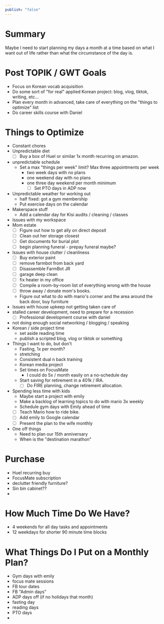 ```yaml
---
publish: "false"
---
```


# Summary

Maybe I need to start planning my days a month at a time based on what I want out of life rather than what the circumstance of the day is.

# Post TOPIK / GWT Goals

 - Focus on Korean vocab acquisition
 - Do some sort of "for real" applied Korean project: blog, vlog, tiktok, writing, etc...
 - Plan every month in advanced, take care of everything on the "things to optimize" list
 - Do career skills course with Daniel

# Things to Optimize
- Constant chores
- Unpredictable diet
	- [ ] Buy a box of Huel or similar 1x month recurring on amazon.
- unpredictable schedule
	- Set a max "things per week" limit? Max three appointments per week
		- two week days with no plans
		- one weekend day with no plans
		- one three day weekend per month minimum
			- [ ] Set PTO days in ADP now
- Unpredictable weather for working out
	- half fixed: got a gym membership
	- Put exercise days on the calendar
- Makerspace stuff
	- Add a calendar day for Kisi audits / cleaning / classes
- Issues with my workspace
- Mom estate
	- [ ] Figure out how to get ally on direct deposit
	- [ ] Clean out her storage closest
	- [ ] Get documents for burial plot
	- [ ] begin planning funeral - prepay funeral maybe?
- Issues with house clutter / cleanliness
	- [ ] Buy exterior paint
	- [ ] remove farmbot from back yard
	- [ ] Disassemble FarmBot JR
	- [ ] garage deep clean
	- [ ] fix heater in my office
	- [ ] Compile a room-by-room list of everything wrong with the house
	- [ ] throw away / donate mom's books.
	- Figure out what to do with mario's corner and the area around the back door, buy furniture
- Issues with house upkeep not getting taken care of
- stalled career development, need to prepare for a recession
	- [ ] Professional development course with daniel
- not doing enough social networking / blogging / speaking
- Korean / side project time
	- set aside reading time
	- publish a scripted blog, vlog or tiktok or something
- Things I want to do, but don't
	- Fasting, 1x per month?
	- stretching
	- Consistent dual n back training
	- Korean media project
	- Set times on FocusMate
		- I could do 5x / month easily on a no-schedule day
	- Start saving for retirement in a 401k / IRA.
		- [ ] Do FIRE planning, change retirement allocation.
- Spending less time with kids
	- Maybe start a project with emily
	- Make a backlog of learning topics to do with mario 3x weekly
	- Schedule gym days with Emily ahead of time
	- [ ] Teach Mario how to ride bike.
	- [ ] Add emily to Google calendar
	- [ ] Present the plan to the wife monthly
- One off things
	- Need to plan our 15th anniversary
	- When is the "destination marathon"

# Purchase

 - Huel recurring buy
 - FocusMate subscription
 - declutter friendly furniture?
 - Sin bin cabinet??
 - 
# How Much Time Do We Have?

 - 4 weekends for all day tasks and appointments
 - 12 weekdays for shorter 90 minute time blocks
# What Things Do I Put on a Monthly Plan?
- Gym days with emily
- focus mate sessions
- FB tour dates
- FB "Admin days"
- ADP days off (if no holidays that month)
- fasting day
- reading days
- PTO days
- 